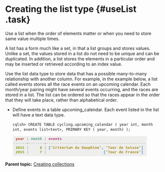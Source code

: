 # Creating the list type {#useList .task}

Use a list when the order of elements matter or when you need to store same value multiple times.

A list has a form much like a set, in that a list groups and stores values. Unlike a set, the values stored in a list do not need to be unique and can be duplicated. In addition, a list stores the elements in a particular order and may be inserted or retrieved according to an index value.

Use the list data type to store data that has a possible many-to-many relationship with another column. For example, in the example below, a list called events stores all the race events on an upcoming calendar. Each month/year pairing might have several events occurring, and the races are stored in a list. The list can be ordered so that the races appear in the order that they will take place, rather than alphabetical order.

-   Define events in a table upcoming\_calendar. Each event listed in the list will have a text data type.

    ```
    cqlsh> CREATE TABLE cycling.upcoming_calendar ( year int, month int, events list<text>, PRIMARY KEY ( year, month) );
    ```

    ![](../images/screenshots/useList.png)


**Parent topic:** [Creating collections](../../cql/cql_using/useCollections.md)


